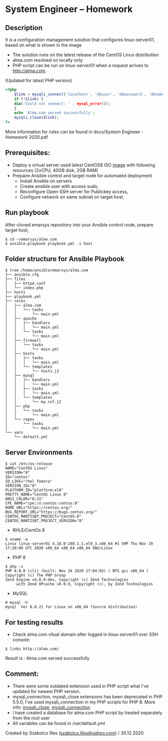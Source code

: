 # System Engineer – Homework
## Description

It is a configuration management solution that configures linux-server01, based on what is shown in the image

  - The solution runs on the latest release of the CentOS Linux distribution
  - alma.com resolved on locally only
  - PHP script can be run on linux-server01 when a request arrives to http://alma.com.

(Updated for latest PHP version)

```php
<?php
	$link = mysqli_connect('localhost', 'dbuser', 'dbpassword', 'dbname');
	if (!$link) {
	die('Could not connect: ' . mysql_error());
	}
	echo 'Alma.com served successfully';
	mysqli_close($link);
?>
```
More information for rules can be found in docs/System Engineer - Homework 2020.pdf
## Prerequisites: 

- Deploy a virtual server used latest CentOS8 ISO [image](http://quantum-mirror.hu/mirrors/pub/centos/8.3.2011/isos/x86_64/CentOS-8.3.2011-x86_64-dvd1.iso) with following resources (2vCPU, 40GB disk, 2GB RAM)
- Prepaire Ansible control and target node for automated deployment
  - Install Ansible on servers
  - Create ansible user with access sudo, 
  - Reconfigure Open-SSH server for Publickey access, 
  - Configure network on same subnet on target host.

## Run playbook

After cloned emarsys repository into your Ansible control node, prepare target host,


```
$ cd ~/emarsys/alma.com
$ ansible-playbook playbook.yml -i host
```
## Folder structure for Ansible Playbook

```
$ tree /home/ansible/emarsys/alma.com
├── ansible.cfg
├── files
│   ├── httpd.conf
│   └── index.php
├── hosts
├── playbook.yml
├── roles
│   ├── alma.com
│   │   └── tasks
│   │       └── main.yml
│   ├── apache
│   │   ├── handlers
│   │   │   └── main.yml
│   │   └── tasks
│   │       └── main.yml
│   ├── firewall
│   │   └── tasks
│   │       └── main.yml
│   ├── hosts
│   │   ├── tasks
│   │   │   └── main.yml
│   │   └── templates
│   │       └── hosts.j2
│   ├── mysql
│   │   ├── handlers
│   │   │   └── main.yml
│   │   ├── tasks
│   │   │   └── main.yml
│   │   └── templates
│   │       └── my.cnf.j2
│   ├── php
│   │   └── tasks
│   │       └── main.yml
│   └── repos
│       └── tasks
│           └── main.yml
└── vars
    └── default.yml
```
## Server Environments

```
$ cat /etc/os-release
NAME="CentOS Linux"
VERSION="8"
ID="centos"
ID_LIKE="rhel fedora"
VERSION_ID="8"
PLATFORM_ID="platform:el8"
PRETTY_NAME="CentOS Linux 8"
ANSI_COLOR="0;31"
CPE_NAME="cpe:/o:centos:centos:8"
HOME_URL="https://centos.org/"
BUG_REPORT_URL="https://bugs.centos.org/"
CENTOS_MANTISBT_PROJECT="CentOS-8"
CENTOS_MANTISBT_PROJECT_VERSION="8"
```

- RHLE/CentOs 8
```
$ uname -a
Linux linux-server01 4.18.0-240.1.1.el8_3.x86_64 #1 SMP Thu Nov 19 17:20:08 UTC 2020 x86_64 x86_64 x86_64 GNU/Linux
```

- PHP 8

```
$ php -v
PHP 8.0.0 (cli) (built: Nov 24 2020 17:04:03) ( NTS gcc x86_64 )
Copyright (c) The PHP Group
Zend Engine v4.0.0-dev, Copyright (c) Zend Technologies
     with Zend OPcache v8.0.0, Copyright (c), by Zend Technologies
```
- MySQL

```
# mysql -V
mysql  Ver 8.0.21 for Linux on x86_64 (Source distribution)
```
## For testing results

- Check alma.com vitual domain after logged in linux-server01 over SSH console:

```
$ links http://alma.com/
```
Result is :  Alma.com served successfully

## Comment:

- There were some outdated extension used in PHP script what I've updated for newest PHP version.
- mysql_connection, mysqli_close extensions has been deprecated in PHP 5.5.0, I've used mysqli_connection in my PHP scripts for PHP 8. More info: [mysqli_close](https://www.php.net/manual/en/mysqli.close.php), [mysqli_connection](https://www.php.net/manual/en/function.mysql-connect.php)
- I have created a database for alma.com PHP script by treated separately from the root user
- All variables can be found in /var/default.yml 

Created by Szabolcs Illes (szabolcs.illes@yahoo.com) / 30.12.2020